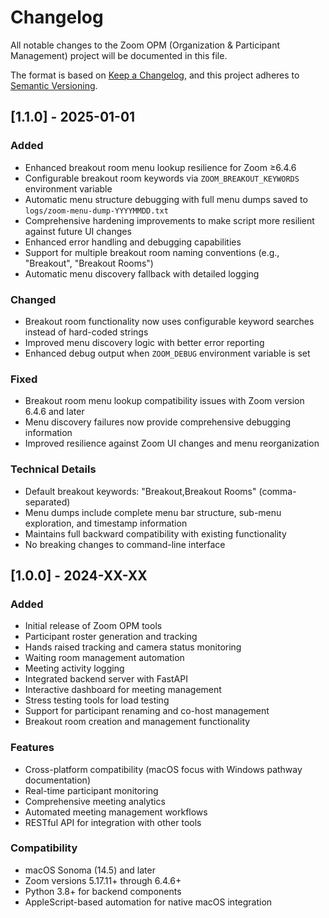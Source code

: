 # Changelog

All notable changes to the Zoom OPM (Organization & Participant Management) project will be documented in this file.

The format is based on [Keep a Changelog](https://keepachangelog.com/en/1.0.0/),
and this project adheres to [Semantic Versioning](https://semver.org/spec/v2.0.0.html).

## [1.1.0] - 2025-01-01

### Added
- Enhanced breakout room menu lookup resilience for Zoom ≥6.4.6
- Configurable breakout room keywords via `ZOOM_BREAKOUT_KEYWORDS` environment variable
- Automatic menu structure debugging with full menu dumps saved to `logs/zoom-menu-dump-YYYYMMDD.txt`
- Comprehensive hardening improvements to make script more resilient against future UI changes
- Enhanced error handling and debugging capabilities
- Support for multiple breakout room naming conventions (e.g., "Breakout", "Breakout Rooms")
- Automatic menu discovery fallback with detailed logging

### Changed
- Breakout room functionality now uses configurable keyword searches instead of hard-coded strings
- Improved menu discovery logic with better error reporting
- Enhanced debug output when `ZOOM_DEBUG` environment variable is set

### Fixed
- Breakout room menu lookup compatibility issues with Zoom version 6.4.6 and later
- Menu discovery failures now provide comprehensive debugging information
- Improved resilience against Zoom UI changes and menu reorganization

### Technical Details
- Default breakout keywords: "Breakout,Breakout Rooms" (comma-separated)
- Menu dumps include complete menu bar structure, sub-menu exploration, and timestamp information
- Maintains full backward compatibility with existing functionality
- No breaking changes to command-line interface

## [1.0.0] - 2024-XX-XX

### Added
- Initial release of Zoom OPM tools
- Participant roster generation and tracking
- Hands raised tracking and camera status monitoring
- Waiting room management automation
- Meeting activity logging
- Integrated backend server with FastAPI
- Interactive dashboard for meeting management
- Stress testing tools for load testing
- Support for participant renaming and co-host management
- Breakout room creation and management functionality

### Features
- Cross-platform compatibility (macOS focus with Windows pathway documentation)
- Real-time participant monitoring
- Comprehensive meeting analytics
- Automated meeting management workflows
- RESTful API for integration with other tools

### Compatibility
- macOS Sonoma (14.5) and later
- Zoom versions 5.17.11+ through 6.4.6+
- Python 3.8+ for backend components
- AppleScript-based automation for native macOS integration
